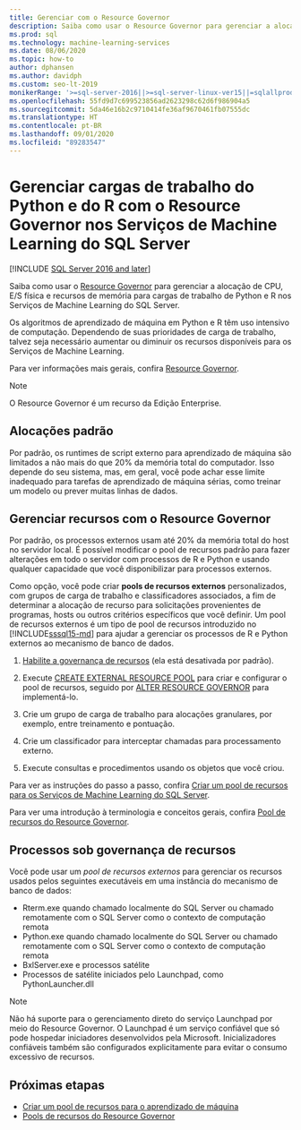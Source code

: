 ```yaml
---
title: Gerenciar com o Resource Governor
description: Saiba como usar o Resource Governor para gerenciar a alocação de CPU, E/S física e recursos de memória para cargas de trabalho de Python e R nos Serviços de Machine Learning do SQL Server.
ms.prod: sql
ms.technology: machine-learning-services
ms.date: 08/06/2020
ms.topic: how-to
author: dphansen
ms.author: davidph
ms.custom: seo-lt-2019
monikerRange: '>=sql-server-2016||>=sql-server-linux-ver15||=sqlallproducts-allversions'
ms.openlocfilehash: 55fd9d7c699523856ad2623298c62d6f986904a5
ms.sourcegitcommit: 5da46e16b2c9710414fe36af9670461fb07555dc
ms.translationtype: HT
ms.contentlocale: pt-BR
ms.lasthandoff: 09/01/2020
ms.locfileid: "89283547"
---
```

# <a name="manage-python-and-r-workloads-with-resource-governor-in-sql-server-machine-learning-services"></a>Gerenciar cargas de trabalho do Python e do R com o Resource Governor nos Serviços de Machine Learning do SQL Server
[!INCLUDE [SQL Server 2016 and later](../../includes/applies-to-version/sqlserver2016.md)]

Saiba como usar o [Resource Governor](../../relational-databases/resource-governor/resource-governor.md) para gerenciar a alocação de CPU, E/S física e recursos de memória para cargas de trabalho de Python e R nos Serviços de Machine Learning do SQL Server.

Os algoritmos de aprendizado de máquina em Python e R têm uso intensivo de computação. Dependendo de suas prioridades de carga de trabalho, talvez seja necessário aumentar ou diminuir os recursos disponíveis para os Serviços de Machine Learning.

Para ver informações mais gerais, confira [Resource Governor](../../relational-databases/resource-governor/resource-governor.md).

> [!NOTE] 
> O Resource Governor é um recurso da Edição Enterprise.

## <a name="default-allocations"></a>Alocações padrão

Por padrão, os runtimes de script externo para aprendizado de máquina são limitados a não mais do que 20% da memória total do computador. Isso depende do seu sistema, mas, em geral, você pode achar esse limite inadequado para tarefas de aprendizado de máquina sérias, como treinar um modelo ou prever muitas linhas de dados. 

## <a name="manage-resources-with-resource-governor"></a>Gerenciar recursos com o Resource Governor
 
Por padrão, os processos externos usam até 20% da memória total do host no servidor local. É possível modificar o pool de recursos padrão para fazer alterações em todo o servidor com processos de R e Python e usando qualquer capacidade que você disponibilizar para processos externos.

Como opção, você pode criar **pools de recursos externos** personalizados, com grupos de carga de trabalho e classificadores associados, a fim de determinar a alocação de recurso para solicitações provenientes de programas, hosts ou outros critérios específicos que você definir. Um pool de recursos externos é um tipo de pool de recursos introduzido no [!INCLUDE[sssql15-md](../../includes/sssql15-md.md)] para ajudar a gerenciar os processos de R e Python externos ao mecanismo de banco de dados.

1. [Habilite a governança de recursos](https://docs.microsoft.com/sql/relational-databases/resource-governor/enable-resource-governor) (ela está desativada por padrão).

2. Execute [CREATE EXTERNAL RESOURCE POOL](https://docs.microsoft.com/sql/t-sql/statements/create-external-resource-pool-transact-sql) para criar e configurar o pool de recursos, seguido por [ALTER RESOURCE GOVERNOR](https://docs.microsoft.com/sql/t-sql/statements/alter-resource-governor-transact-sql) para implementá-lo.

3. Crie um grupo de carga de trabalho para alocações granulares, por exemplo, entre treinamento e pontuação.

4. Crie um classificador para interceptar chamadas para processamento externo.

5. Execute consultas e procedimentos usando os objetos que você criou.

Para ver as instruções do passo a passo, confira [Criar um pool de recursos para os Serviços de Machine Learning do SQL Server](create-external-resource-pool.md).

Para ver uma introdução à terminologia e conceitos gerais, confira [Pool de recursos do Resource Governor](../../relational-databases/resource-governor/resource-governor-resource-pool.md).

## <a name="processes-under-resource-governance"></a>Processos sob governança de recursos
  
 Você pode usar um *pool de recursos externos* para gerenciar os recursos usados pelos seguintes executáveis em uma instância do mecanismo de banco de dados:

+ Rterm.exe quando chamado localmente do SQL Server ou chamado remotamente com o SQL Server como o contexto de computação remota
+ Python.exe quando chamado localmente do SQL Server ou chamado remotamente com o SQL Server como o contexto de computação remota
+ BxlServer.exe e processos satélite
+ Processos de satélite iniciados pelo Launchpad, como PythonLauncher.dll
  
> [!NOTE]
> Não há suporte para o gerenciamento direto do serviço Launchpad por meio do Resource Governor. O Launchpad é um serviço confiável que só pode hospedar iniciadores desenvolvidos pela Microsoft. Inicializadores confiáveis também são configurados explicitamente para evitar o consumo excessivo de recursos.
  
## <a name="next-steps"></a>Próximas etapas

+ [Criar um pool de recursos para o aprendizado de máquina](create-external-resource-pool.md)
+ [Pools de recursos do Resource Governor](../../relational-databases/resource-governor/resource-governor-resource-pool.md)
